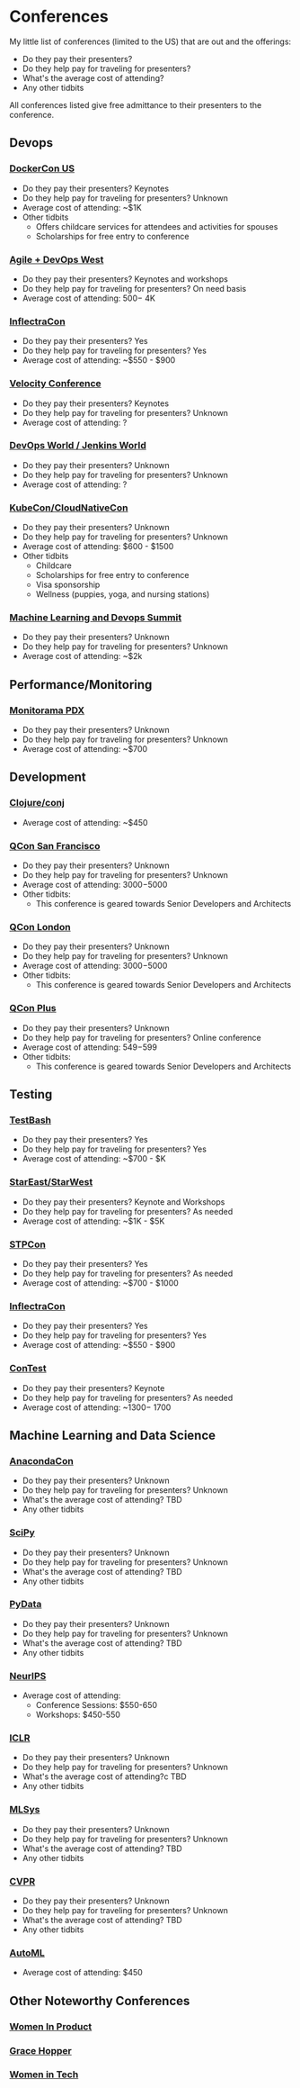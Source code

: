 # Conferences
My little list of conferences (limited to the US) that are out and the offerings:

- Do they pay their presenters?
- Do they help pay for traveling for presenters?
- What's the average cost of attending?
- Any other tidbits

All conferences listed give free admittance to their presenters to the conference.


## Devops
### [DockerCon US](https://www.docker.com/dockercon/)
- Do they pay their presenters? Keynotes
- Do they help pay for traveling for presenters? Unknown
- Average cost of attending: ~$1K
- Other tidbits
  - Offers childcare services for attendees and activities for spouses
  - Scholarships for free entry to conference

### [Agile + DevOps West](https://agiledevopswest.techwell.com/)
- Do they pay their presenters? Keynotes and workshops
- Do they help pay for traveling for presenters? On need basis
- Average cost of attending: $500 - ~$4K

### [InflectraCon](https://www.inflectracon.com/)
- Do they pay their presenters? Yes
- Do they help pay for traveling for presenters? Yes
- Average cost of attending: ~$550 - $900

### [Velocity Conference](https://conferences.oreilly.com/velocity/vl-ca)
- Do they pay their presenters? Keynotes
- Do they help pay for traveling for presenters? Unknown
- Average cost of attending: ?

### [DevOps World / Jenkins World](https://www.cloudbees.com/devops-world)
- Do they pay their presenters? Unknown
- Do they help pay for traveling for presenters? Unknown
- Average cost of attending: ?

### [KubeCon/CloudNativeCon](https://events19.linuxfoundation.org/events/kubecon-cloudnativecon-north-america-2019/)
- Do they pay their presenters? Unknown
- Do they help pay for traveling for presenters? Unknown
- Average cost of attending: $600 - $1500
- Other tidbits
  - Childcare
  - Scholarships for free entry to conference
  - Visa sponsorship
  - Wellness (puppies, yoga, and nursing stations)

### [Machine Learning and Devops Summit](https://www.re-work.co/events/machine-learning-for-devops-summit-2018)
- Do they pay their presenters? Unknown
- Do they help pay for traveling for presenters? Unknown
- Average cost of attending: ~$2k

## Performance/Monitoring

### [Monitorama PDX](http://monitorama.com/)
- Do they pay their presenters? Unknown
- Do they help pay for traveling for presenters? Unknown
- Average cost of attending: ~$700

## Development

### [Clojure/conj](http://2019.clojure-conj.org/)
- Average cost of attending: ~$450

### [QCon San Francisco](https://qconsf.com/)
- Do they pay their presenters? Unknown
- Do they help pay for traveling for presenters? Unknown
- Average cost of attending: $3000-$5000
- Other tidbits:
  - This conference is geared towards Senior Developers and Architects

### [QCon London](https://qconlondon.com/)
- Do they pay their presenters? Unknown
- Do they help pay for traveling for presenters? Unknown
- Average cost of attending: $3000-$5000
- Other tidbits:
  - This conference is geared towards Senior Developers and Architects

### [QCon Plus](https://plus.qconferences.com/)
- Do they pay their presenters? Unknown
- Do they help pay for traveling for presenters? Online conference
- Average cost of attending: $549-$599
- Other tidbits:
  - This conference is geared towards Senior Developers and Architects

## Testing
### [TestBash](https://www.ministryoftesting.com/testbash)
- Do they pay their presenters? Yes
- Do they help pay for traveling for presenters? Yes
- Average cost of attending: ~$700 - $K

### [StarEast/StarWest](https://www.techwell.com/software-conferences/star-software-testing-conferences)
- Do they pay their presenters? Keynote and Workshops
- Do they help pay for traveling for presenters? As needed
- Average cost of attending: ~$1K - $5K

### [STPCon](https://spring2020.stpcon.com/)
- Do they pay their presenters? Yes
- Do they help pay for traveling for presenters? As needed
- Average cost of attending: ~$700 - $1000

### [InflectraCon](https://www.inflectracon.com/)
- Do they pay their presenters? Yes
- Do they help pay for traveling for presenters? Yes
- Average cost of attending: ~$550 - $900

### [ConTest](https://contest-nyc.testmastersacademy.org/)
- Do they pay their presenters? Keynote
- Do they help pay for traveling for presenters? As needed
- Average cost of attending: ~$1300 - ~$1700


## Machine Learning and Data Science
### [AnacondaCon](https://anacondacon.io/)
- Do they pay their presenters? Unknown
- Do they help pay for traveling for presenters? Unknown
- What's the average cost of attending? TBD
- Any other tidbits

### [SciPy](https://www.scipy2022.scipy.org/)
- Do they pay their presenters? Unknown
- Do they help pay for traveling for presenters? Unknown
- What's the average cost of attending? TBD
- Any other tidbits

### [PyData](https://pydata.org/miami2022/)
- Do they pay their presenters? Unknown
- Do they help pay for traveling for presenters? Unknown
- What's the average cost of attending? TBD
- Any other tidbits

### [NeurIPS](https://nips.cc/)
- Average cost of attending:
  - Conference Sessions: $550-650
  - Workshops: $450-550

### [ICLR](https://iclr.cc/)
- Do they pay their presenters? Unknown
- Do they help pay for traveling for presenters? Unknown
- What's the average cost of attending?c TBD
- Any other tidbits

### [MLSys](https://mlsys.org/)
- Do they pay their presenters? Unknown
- Do they help pay for traveling for presenters? Unknown
- What's the average cost of attending? TBD
- Any other tidbits

### [CVPR](https://cvpr2022.thecvf.com/)
- Do they pay their presenters? Unknown
- Do they help pay for traveling for presenters? Unknown
- What's the average cost of attending? TBD
- Any other tidbits

### [AutoML](https://automl.cc/)
- Average cost of attending: $450

## Other Noteworthy Conferences
### [Women In Product](https://www.womenpm.org/)
### [Grace Hopper](https://ghc.anitab.org/)
### [Women in Tech](https://impactflow.com/event/wits-midatlantic-2019-9509)


